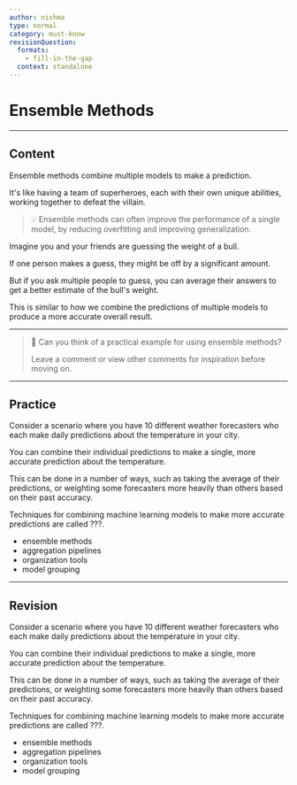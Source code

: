 ```yaml
---
author: nishma
type: normal
category: must-know
revisionQuestion:
  formats:
    - fill-in-the-gap
  context: standalone
---
```

# Ensemble Methods

---
## Content

Ensemble methods combine multiple models to make a prediction.

It's like having a team of superheroes, each with their own unique abilities, working together to defeat the villain.

> 💡 Ensemble methods can often improve the performance of a single model, by reducing overfitting and improving generalization.

Imagine you and your friends are guessing the weight of a bull.

If one person makes a guess, they might be off by a significant amount. 

But if you ask multiple people to guess, you can average their answers to get a better estimate of the bull's weight. 

This is similar to how we combine the predictions of multiple models to produce a more accurate overall result.

---

> 💬 Can you think of a practical example for using ensemble methods?
>
> Leave a comment or view other comments for inspiration before moving on.

---
## Practice

Consider a scenario where you have 10 different weather forecasters who each make daily predictions about the temperature in your city. 

You can combine their individual predictions to make a single, more accurate prediction about the temperature. 

This can be done in a number of ways, such as taking the average of their predictions, or weighting some forecasters more heavily than others based on their past accuracy.

Techniques for combining machine learning models to make more accurate predictions are called ???.

- ensemble methods
- aggregation pipelines
- organization tools
- model grouping

---
## Revision

Consider a scenario where you have 10 different weather forecasters who each make daily predictions about the temperature in your city. 

You can combine their individual predictions to make a single, more accurate prediction about the temperature. 

This can be done in a number of ways, such as taking the average of their predictions, or weighting some forecasters more heavily than others based on their past accuracy.

Techniques for combining machine learning models to make more accurate predictions are called ???.

- ensemble methods
- aggregation pipelines
- organization tools
- model grouping